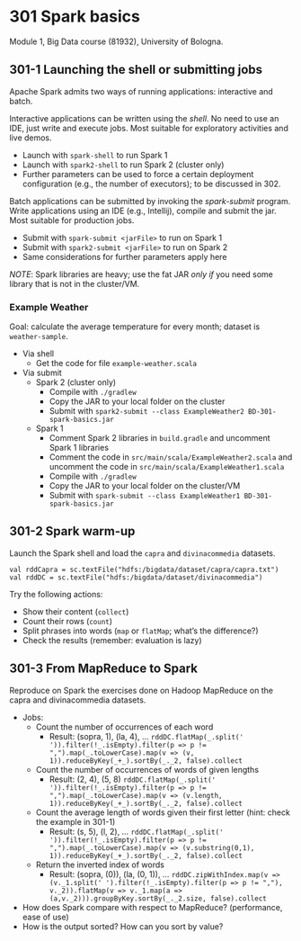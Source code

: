 # 301 Spark basics

Module 1, Big Data course (81932), University of Bologna.

## 301-1 Launching the shell or submitting jobs

Apache Spark admits two ways of running applications: interactive and batch.

Interactive applications can be written using the *shell*. 
No need to use an IDE, just write and execute jobs. 
Most suitable for exploratory activities and live demos.

- Launch with ```spark-shell``` to run Spark 1
- Launch with ```spark2-shell``` to run Spark 2 (cluster only)
- Further parameters can be used to force a certain deployment configuration (e.g., the number of executors); to be discussed in 302.

Batch applications can be submitted by invoking the *spark-submit* program. 
Write applications using an IDE (e.g., Intellij), compile and submit the jar. 
Most suitable for production jobs.

- Submit with ```spark-submit <jarFile>``` to run on Spark 1
- Submit with ```spark2-submit <jarFile>``` to run on Spark 2
- Same considerations for further parameters apply here

*NOTE*: Spark libraries are heavy; use the fat JAR *only if* you need some library that is not in the cluster/VM.

### Example Weather

Goal: calculate the average temperature for every month; dataset is ```weather-sample```.

- Via shell
  - Get the code for file ```example-weather.scala```
- Via submit
  - Spark 2 (cluster only)
    - Compile with ```./gradlew```
    - Copy the JAR to your local folder on the cluster
    - Submit with ```spark2-submit --class ExampleWeather2 BD-301-spark-basics.jar```
  - Spark 1
    - Comment Spark 2 libraries in ```build.gradle``` and uncomment Spark 1 libraries
    - Comment the code in ```src/main/scala/ExampleWeather2.scala``` and uncomment 
    the code in ```src/main/scala/ExampleWeather1.scala```
    - Compile with ```./gradlew```
    - Copy the JAR to your local folder on the cluster/VM
    - Submit with ```spark-submit --class ExampleWeather1 BD-301-spark-basics.jar```

## 301-2 Spark warm-up

Launch the Spark shell and load the ```capra``` and ```divinacommedia``` datasets.

```
val rddCapra = sc.textFile("hdfs:/bigdata/dataset/capra/capra.txt")
val rddDC = sc.textFile("hdfs:/bigdata/dataset/divinacommedia")
```

Try the following actions:
- Show their content (```collect```)
- Count their rows (```count```)
- Split phrases into words (```map``` or ```flatMap```; what’s the difference?)
- Check the results (remember: evaluation is lazy)

## 301-3 From MapReduce to Spark

Reproduce on Spark the exercises done on Hadoop MapReduce on the capra and divinacommedia datasets.

- Jobs:
  - Count the number of occurrences of each word
    - Result: (sopra, 1), (la, 4), …
    ```rddDC.flatMap(_.split(' ')).filter(!_.isEmpty).filter(p => p != ",").map(_.toLowerCase).map(v => (v, 1)).reduceByKey(_+_).sortBy(_._2, false).collect```
  - Count the number of occurrences of words of given lengths
    - Result: (2, 4), (5, 8)
    ```rddDC.flatMap(_.split(' ')).filter(!_.isEmpty).filter(p => p != ",").map(_.toLowerCase).map(v => (v.length, 1)).reduceByKey(_+_).sortBy(_._2, false).collect```
  - Count the average length of words given their first letter (hint: check the example in 301-1)
    - Result: (s, 5), (l, 2), …
    ```rddDC.flatMap(_.split(' ')).filter(!_.isEmpty).filter(p => p != ",").map(_.toLowerCase).map(v => (v.substring(0,1), 1)).reduceByKey(_+_).sortBy(_._2, false).collect```
  - Return the inverted index of words
    - Result: (sopra, (0)), (la, (0, 1)), … 
    ```rddDC.zipWithIndex.map(v => (v._1.split(' ').filter(!_.isEmpty).filter(p => p != ","), v._2)).flatMap(v => v._1.map(a => (a,v._2))).groupByKey.sortBy(_._2.size, false).collect```
- How does Spark compare with respect to MapReduce? (performance, ease of use)
- How is the output sorted? How can you sort by value?
